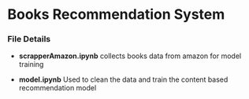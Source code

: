 # Books Recommendation System

### File Details

- **scrapperAmazon.ipynb**
 collects books data from amazon for model training

- **model.ipynb**
    Used to clean the data and train the content based recommendation model 
